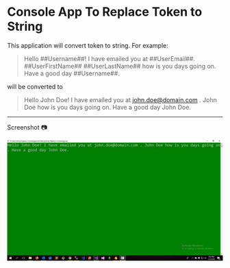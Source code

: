 # Console App To Replace Token to String

This application will convert token to string. For example:

> Hello ##Username##! I have emailed you at ##UserEmail##. ##UserFirstName## ##UserLastName## how is you days going on. Have a good day ##Username##.

will be converted to

> Hello John Doe! I have emailed you at john.doe@domain.com . John Doe how is you days going on. Have a good day John Doe. 

---
Screenshot  :camera:

![Screenshot of console application](/Screenshot.png)